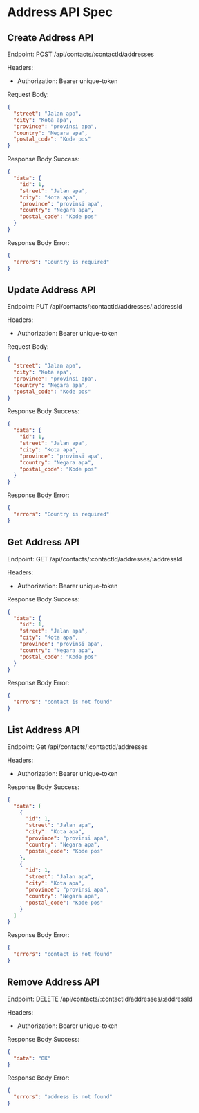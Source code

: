 # Address API Spec

## Create Address API

Endpoint: POST /api/contacts/:contactId/addresses

Headers:

- Authorization: Bearer unique-token

Request Body:

```json
{
  "street": "Jalan apa",
  "city": "Kota apa",
  "province": "provinsi apa",
  "country": "Negara apa",
  "postal_code": "Kode pos"
}
```

Response Body Success:
```json
{
  "data": {
    "id": 1,
    "street": "Jalan apa",
    "city": "Kota apa",
    "province": "provinsi apa",
    "country": "Negara apa",
    "postal_code": "Kode pos"
  }
}
```

Response Body Error:

```json
{
  "errors": "Country is required"
}
```

## Update Address API

Endpoint: PUT /api/contacts/:contactId/addresses/:addressId

Headers:

- Authorization: Bearer unique-token

Request Body:

```json
{
  "street": "Jalan apa",
  "city": "Kota apa",
  "province": "provinsi apa",
  "country": "Negara apa",
  "postal_code": "Kode pos"
}
```

Response Body Success:

```json
{
  "data": {
    "id": 1,
    "street": "Jalan apa",
    "city": "Kota apa",
    "province": "provinsi apa",
    "country": "Negara apa",
    "postal_code": "Kode pos"
  }
}
```

Response Body Error:

```json
{
  "errors": "Country is required"
}
```

## Get Address API

Endpoint: GET /api/contacts/:contactId/addresses/:addressId

Headers:

- Authorization: Bearer unique-token

Response Body Success:

```json
{
  "data": {
    "id": 1,
    "street": "Jalan apa",
    "city": "Kota apa",
    "province": "provinsi apa",
    "country": "Negara apa",
    "postal_code": "Kode pos"
  }
}
```

Response Body Error:

```json
{
  "errors": "contact is not found"
}
```

## List Address API

Endpoint: Get /api/contacts/:contactId/addresses

Headers:

- Authorization: Bearer unique-token

Response Body Success:

```json
{
  "data": [
    {
      "id": 1,
      "street": "Jalan apa",
      "city": "Kota apa",
      "province": "provinsi apa",
      "country": "Negara apa",
      "postal_code": "Kode pos"
    },
    {
      "id": 1,
      "street": "Jalan apa",
      "city": "Kota apa",
      "province": "provinsi apa",
      "country": "Negara apa",
      "postal_code": "Kode pos"
    }
  ]
}
```

Response Body Error:

```json
{
  "errors": "contact is not found"
}
```

## Remove Address API

Endpoint: DELETE /api/contacts/:contactId/addresses/:addressId

Headers:

- Authorization: Bearer unique-token

Response Body Success:

```json
{
  "data": "OK"
}
```

Response Body Error:

```json
{
  "errors": "address is not found" 
}
```